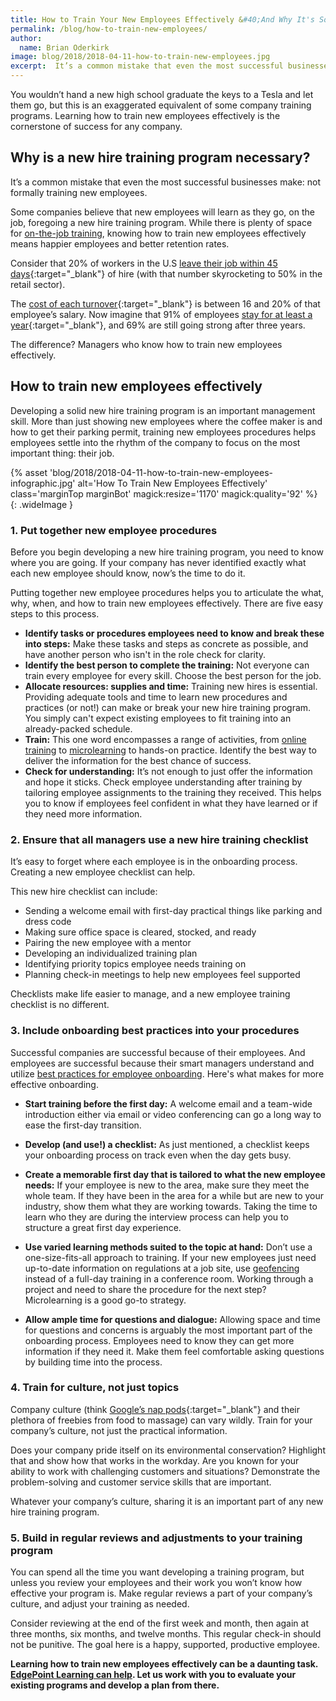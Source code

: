 ```yaml
---
title: How to Train Your New Employees Effectively &#40;And Why It's So Necessary&#41;
permalink: /blog/how-to-train-new-employees/
author:
  name: Brian Oderkirk
image: blog/2018/2018-04-11-how-to-train-new-employees.jpg
excerpt:  It’s a common mistake that even the most successful businesses make&#58; not formally training new employees. Here's how to train your new employees effectively.
---
```


You wouldn’t hand a new high school graduate the keys to a Tesla and let them go, but this is an exaggerated equivalent of some company training programs. Learning how to train new employees effectively is the cornerstone of success for any company.

## Why is a new hire training program necessary?

It’s a common mistake that even the most successful businesses make: not formally training new employees.

Some companies believe that new employees will learn as they go, on the job, foregoing a new hire training program. While there is plenty of space for [on-the-job training](/blog/on-the-job-training-advantages/), knowing how to train new employees effectively means happier employees and better retention rates.

Consider that 20% of workers in the U.S [leave their job within 45 days](https://www.bls.gov/news.release/jolts.nr0.htm){:target="_blank"} of hire (with that number skyrocketing to 50% in the retail sector).

The [cost of each turnover](http://www.recruiteze.com/cost-hire-new-employee/){:target="_blank"} is between 16 and 20% of that employee’s salary. Now imagine that 91% of employees [stay for at least a year](https://www.tinypulse.com/blog/companies-with-the-most-unique-employee-onboarding-practices){:target="_blank"}, and 69% are still going strong after three years.

The difference? Managers who know how to train new employees effectively.

## How to train new employees effectively

Developing a solid new hire training program is an important management skill. More than just showing new employees where the coffee maker is and how to get their parking permit, training new employees procedures helps employees settle into the rhythm of the company to focus on the most important thing: their job.

{% asset 'blog/2018/2018-04-11-how-to-train-new-employees-infographic.jpg'
  alt='How To Train New Employees Effectively'
  class='marginTop marginBot'
  magick:resize='1170'
  magick:quality='92' %}
{: .wideImage }

### 1. Put together new employee procedures

Before you begin developing a new hire training program, you need to know where you are going. If your company has never identified exactly what each new employee should know, now’s the time to do it.

Putting together new employee procedures helps you to articulate the what, why, when, and how to train new employees effectively. There are five easy steps to this process.

*  <strong>Identify tasks or procedures employees need to know and break these into steps:</strong> Make these tasks and steps as concrete as possible, and have another person who isn't in the role check for clarity.
*  <strong>Identify the best person to complete the training:</strong> Not everyone can train every employee for every skill. Choose the best person for the job.
*  <strong>Allocate resources: supplies and time:</strong> Training new hires is essential. Providing adequate tools and time to learn new procedures and practices (or not!) can make or break your new hire training program. You simply can't expect existing employees to fit training into an already-packed schedule.
*  <strong>Train:</strong> This one word encompasses a range of activities, from [online training](/blog/advantages-of-elearning/) to [microlearning](/blog/microlearning/) to hands-on practice. Identify the best way to deliver the information for the best chance of success.
*  <strong>Check for understanding:</strong> It’s not enough to just offer the information and hope it sticks. Check employee understanding after training by tailoring employee assignments to the training they received. This helps you to know if employees feel confident in what they have learned or if they need more information.

### 2. Ensure that all managers use a new hire training checklist

It’s easy to forget where each employee is in the onboarding process. Creating a new employee checklist can help.

This new hire checklist can include:

*  Sending a welcome email with first-day practical things like parking and dress code
*  Making sure office space is cleared, stocked, and ready
*  Pairing the new employee with a mentor
*  Developing an individualized training plan
*  Identifying priority topics employee needs training on
*  Planning check-in meetings to help new employees feel supported

Checklists make life easier to manage, and a new employee training checklist is no different.

### 3. Include onboarding best practices into your procedures

Successful companies are successful because of their employees. And employees are successful because their smart managers understand and utilize [best practices for employee onboarding](/blog/employee-onboarding/). Here's what makes for more effective onboarding.

*  <strong>Start training before the first day:</strong> A welcome email and a team-wide introduction either via email or video conferencing can go a long way to ease the first-day transition.

*  <strong>Develop (and use!) a checklist:</strong> As just mentioned, a checklist keeps your onboarding process on track even when the day gets busy.

*  <strong>Create a memorable first day that is tailored to what the new employee needs:</strong> If your employee is new to the area, make sure they meet the whole team. If they have been in the area for a while but are new to your industry, show them what they are working towards. Taking the time to learn who they are during the interview process can help you to structure a great first day experience.

*  <strong>Use varied learning methods suited to the topic at hand:</strong> Don’t use a one-size-fits-all approach to training. If your new employees just need up-to-date information on regulations at a job site, use [geofencing](/blog/geofencing/) instead of a full-day training in a conference room. Working through a project and need to share the procedure for the next step? Microlearning is a good go-to strategy.

*  <strong>Allow ample time for questions and dialogue:</strong> Allowing space and time for questions and concerns is arguably the most important part of the onboarding process. Employees need to know they can get more information if they need it. Make them feel comfortable asking questions by building time into the process.

### 4. Train for culture, not just topics

Company culture (think [Google’s nap pods](https://blog.kissmetrics.com/googles-culture-of-success/){:target="_blank"} and their plethora of freebies from food to massage) can vary wildly. Train for your company’s culture, not just the practical information.

Does your company pride itself on its environmental conservation? Highlight that and show how that works in the workday. Are you known for your ability to work with challenging customers and situations? Demonstrate the problem-solving and customer service skills that are important.

Whatever your company’s culture, sharing it is an important part of any new hire training program.

### 5. Build in regular reviews and adjustments to your training program

You can spend all the time you want developing a training program, but unless you review your employees and their work you won’t know how effective your program is. Make regular reviews a part of your company’s culture, and adjust your training as needed.

Consider reviewing at the end of the first week and month, then again at three months, six months, and twelve months. This regular check-in should not be punitive. The goal here is a happy, supported, productive employee.

<strong>Learning how to train new employees effectively can be a daunting task. [EdgePoint Learning can help](/contact/). Let us work with you to evaluate your existing programs and develop a plan from there.</strong>
